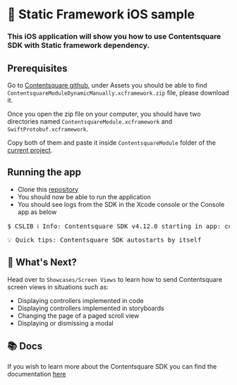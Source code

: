 # 🎉 Static Framework iOS sample 

### This iOS application will show you how to use Contentsquare SDK with Static framework dependency. <br />

## Prerequisites

Go to [Contentsquare github](https://github.com/ContentSquare/CS_iOS_SDK/releases), under Assets you should be able to find `ContentsquareModuleDynamicManually.xcframework.zip` file, please download it.

Once you open the zip file on your computer, you should have two directories named `ContentsquareModule.xcframework` and `SwiftProtobuf.xcframework`.

Copy both of them and paste it inside `ContentsquareModule` folder of the [current project](https://github.com/ContentSquare/iOS-sample-app/tree/mobile-4115/Improve-sample-apps/Static%20Framework%20Sample/ContentsquareModule).

## Running the app
* Clone this [repository](https://github.com/ContentSquare/iOS-sample-app)
* You should now be able to run the application
* You should see logs from the SDK in the Xcode console or the Console app as below

<pre>$ CSLIB ℹ️ Info: Contentsquare SDK v4.12.0 starting in app: com.your.bundle.identifier</pre>

<pre>💡 Quick tips: Contentsquare SDK autostarts by itself </pre>

## 🚀 What's Next?

Head over to `Showcases/Screen Views` to learn how to send Contentsquare screen views in situations such as:
*  Displaying controllers implemented in code
*  Displaying controllers implemented in storyboards
*  Changing the page of a paged scroll view
*  Displaying or dismissing a modal

## 📚 Docs

If you wish to learn more about the Contentsquare SDK you can find the documentation [here](https://docs.contentsquare.com/ios/)